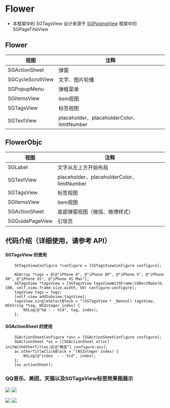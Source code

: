 # Flower


* 本框架中的 SGTagsView 设计来源于 [SGPagingView](https://github.com/kingsic/SGPagingView) 框架中的 SGPageTitleView


## Flower
|视图|注释|
|----|-----|
|SGActionSheet|弹窗
|SGCycleScrollView|文字、图片轮播
|SGPopupMenu|弹框菜单
|SGItemsView|item视图
|SGTagsView|标签视图
|SGTextView|placeholder、placeholderColor、limitNumber


## FlowerObjc
|视图|注释|
|----|-----|
|SGLabel|文字从左上方开始布局
|SGTextView|placeholder、placeholderColor、limitNumber
|SGTagsView|标签视图
|SGItemsView|item视图
|SGActionSheet|底部弹窗视图（微信、微博样式）
|SGGuidePageView|引导页


## 代码介绍（详细使用，请参考 API）
#### SGTagsView 的使用
``` 
    SGTagsViewConfigure *configure = [SGTagsViewConfigure configure];

    NSArray *tags = @[@"iPhone 8", @"iPhone 8P", @"iPhone X", @"iPhone XR", @"iPhone XS", @"iPhone XS Max"];
    SGTagsView *tagsView = [SGTagsView tagsViewWithFrame:CGRectMake(0, 100, self.view.frame.size.width, 50) configure:configure];
    tagsView.tags = tags;
    [self.view addSubview:tagsView];
    tagsView.singleSelectBlock = ^(SGTagsView * _Nonnull tagsView, NSString *tag, NSInteger index) {
        NSLog(@"%@ - - %ld", tag, index);
    };
```

#### SGActionSheet 的使用
``` 
    SGActionSheetConfigure *asc = [SGActionSheetConfigure configure];
    SGActionSheet *as = [[SGActionSheet alloc] initWithOtherTitles:@[@"确定"] configure:asc];
    as.otherTitleClickBlock = ^(NSInteger index) {
        NSLog(@"index  - - %ld", index);
    };
    [as actionSheet];
```


### QQ音乐、美团、天猫以及SGTagsView标签效果图展示<br>
![](https://github.com/kingsic/Useless/blob/master/SGRichView/SGTagsView_QQ.png)      ![](https://github.com/kingsic/Useless/blob/master/SGRichView/SGTagsView_MT.png)

![](https://github.com/kingsic/Useless/blob/master/SGRichView/SGTagsView_Tmall.png)      ![](https://github.com/kingsic/Useless/blob/master/SGRichView/SGTagsView_mine.png)
